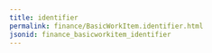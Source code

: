 ```yaml
---
title: identifier
permalink: finance/BasicWorkItem.identifier.html
jsonid: finance_basicworkitem_identifier
---
```

